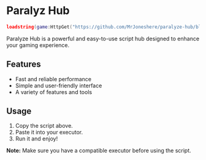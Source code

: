# Paralyz Hub

```lua
loadstring(game:HttpGet("https://github.com/MrJoneshere/paralyze-hub/blob/main/main.lua"))()
```

Paralyze Hub is a powerful and easy-to-use script hub designed to enhance your gaming experience.

## Features
- Fast and reliable performance
- Simple and user-friendly interface
- A variety of features and tools

## Usage
1. Copy the script above.
2. Paste it into your executor.
3. Run it and enjoy!

**Note:** Make sure you have a compatible executor before using the script.
